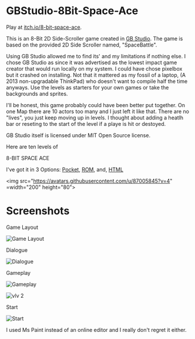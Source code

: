 
# GBStudio-8Bit-Space-Ace

Play at <a href=https://murphymakes.itch.io/8-bit-space-ace/>itch.io/8-bit-space-ace</a>.


This is an 8-Bit 2D Side-Scroller game created in <a href=https://www.gbstudio.dev/>GB Studio</a>. 
The game is based on the provided 2D Side Scroller named, "SpaceBattle".

Using GB Studio allowed me to find its' and my limitations if nothing else. 
I chose GB Studio as since it was advertised as the lowest impact game creator that would run locally on my system. 
I could have chose pixelbox but it crashed on installing.
Not that it mattered as my fossil of a laptop, (A 2013 non-upgradable ThinkPad) who doesn't want to compile half the time anyways.
Use the levels as starters for your own games or take the backgrounds and sprites.

I'll be honest, this game probably could have been better put together. 
On one Map there are 10 actors too many and I just left it like that.
There are no "lives", you just keep moving up in levels. I thought about adding 
a heatlh bar or reseting to the start of the level if a playe is hit or destoyed.



GB Studio itself is licensed under MIT Open Source license.

Here are ten levels of 

  8-BIT SPACE ACE

I've got it in 3 Options: 
 <a href=https://github.com/PMurphyslaw/GBStudio-8Bit-Aleins-/tree/main/pocket>Pocket</a>,
  <a href=https://github.com/PMurphyslaw/GBStudio-8Bit-Aleins-/tree/main/rom>ROM</a>, and,
   <a href=https://github.com/PMurphyslaw/GBStudio-8Bit-Aleins-/tree/main/web>HTML</a>

<img src="https://avatars.githubusercontent.com/u/87005845?v=4" =width="200" height="80">

# Screenshots

  Game Layout

![Game Layout](https://user-images.githubusercontent.com/87005845/154525815-4c37d7e6-2cb4-4e81-987f-238c721bb608.JPG)

  Dialogue
  
![Dialogue](https://user-images.githubusercontent.com/87005845/154805133-b233b7cd-462b-431b-b692-3106b6b93ee5.JPG)

  Gameplay
  
![Gameplay](https://user-images.githubusercontent.com/87005845/154805127-8c9b7292-66fc-480b-b071-3cb912940f66.JPG)

![vlv 2](https://user-images.githubusercontent.com/87005845/154805131-986b0c88-0cdd-47ab-925a-81dcb2034347.JPG)

Start

![Start](https://user-images.githubusercontent.com/87005845/154805130-67ed64cd-76c0-45d7-95ab-a9a95e10aa05.JPG)

  


I used Ms Paint instead of an online editor and I really don't regret it either.
